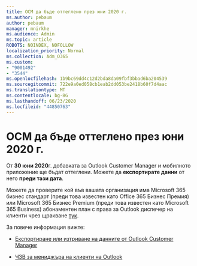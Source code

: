 ```yaml
---
title: OCM да бъде оттеглено през юни 2020 г.
ms.author: pebaum
author: pebaum
manager: mnirkhe
ms.audience: Admin
ms.topic: article
ROBOTS: NOINDEX, NOFOLLOW
localization_priority: Normal
ms.collection: Adm_O365
ms.custom:
- "9001492"
- "3544"
ms.openlocfilehash: 1b9bc69dd4c12d2bda8da09fbf3bbad6ba204539
ms.sourcegitcommit: 722e9a0ed058cb1eab2dd053be2418b60f7d4aac
ms.translationtype: MT
ms.contentlocale: bg-BG
ms.lasthandoff: 06/23/2020
ms.locfileid: "44850763"
---
```

# <a name="ocm-to-be-retired-june-2020"></a>OCM да бъде оттеглено през юни 2020 г.


От **30 юни 2020**г. добавката за Outlook Customer Manager и мобилното приложение ще бъдат оттеглени. Можете да **експортирате данни** от него **преди тази дата**.  

Можете да проверите кой във вашата организация има Microsoft 365 бизнес стандарт (преди това известен като Office 365 Бизнес Премия) или Microsoft 365 Бизнес Premium (преди това известен като Microsoft 365 Business) абонаментен план с права за Outlook диспечер на клиенти чрез щракване [тук](https://admin.microsoft.com/AdminPortal/Home?ref=/users).

За повече информация вижте:

- [Експортиране или изтриване на данните от Outlook Customer Manager](https://support.office.com/article/1a421cb4-e8de-4b44-bfb8-710b92820439)

- [ЧЗВ за мениджъра на клиенти на Outlook](https://support.office.com/article/88e127ca-43a1-4c9d-8d52-6ad3a80f9c32)
